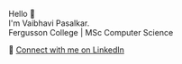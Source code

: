 Hello 👋  
I'm Vaibhavi Pasalkar.  
Fergusson College | MSc Computer Science

🔗 [Connect with me on LinkedIn](https://www.linkedin.com/in/vaibhavi-pasalkar-0664a2319/)
